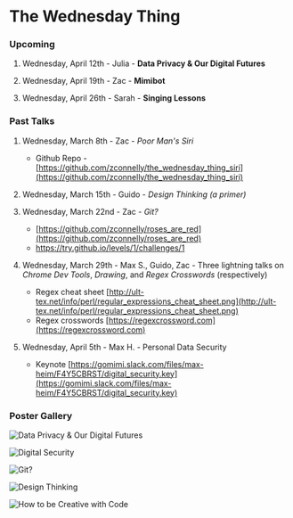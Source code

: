 The Wednesday Thing
===================

### Upcoming

1. Wednesday, April 12th - Julia - **Data Privacy & Our Digital Futures**

2. Wednesday, April 19th - Zac - **Mimibot**

3. Wednesday, April 26th - Sarah - **Singing Lessons**

### Past Talks

1. Wednesday, March 8th - Zac - *Poor Man's Siri*
    - Github Repo - [https://github.com/zconnelly/the_wednesday_thing_siri](https://github.com/zconnelly/the_wednesday_thing_siri)

2. Wednesday, March 15th - Guido - *Design Thinking (a primer)*

3. Wednesday, March 22nd - Zac - *Git?*
    - [https://github.com/zconnelly/roses_are_red](https://github.com/zconnelly/roses_are_red)
    - https://try.github.io/levels/1/challenges/1

4. Wednesday, March 29th - Max S., Guido, Zac - Three lightning talks on *Chrome Dev Tools*, *Drawing*, and *Regex Crosswords* (respectively)
    - Regex cheat sheet [http://ult-tex.net/info/perl/regular_expressions_cheat_sheet.png](http://ult-tex.net/info/perl/regular_expressions_cheat_sheet.png)
    - Regex crosswords [https://regexcrossword.com](https://regexcrossword.com)

5. Wednesday, April 5th - Max H. - Personal Data Security
    - Keynote [https://gomimi.slack.com/files/max-heim/F4Y5CBRST/digital_security.key](https://gomimi.slack.com/files/max-heim/F4Y5CBRST/digital_security.key)

### Poster Gallery

![Data Privacy & Our Digital Futures](http://i.imgur.com/eJVeXx7.png)

![Digital Security](http://i.imgur.com/fLC5PaP.png)

![Git?](http://i.imgur.com/ckrlB0e.png)

![Design Thinking](http://i.imgur.com/5qVDBV7.jpg)

![How to be Creative with Code](http://i.imgur.com/gcfkVyl.png)
